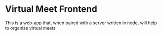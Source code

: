 # Virtual Meet Frontend

This is a web-app that, when paired with a server written in node, will help to organize virtual meets
